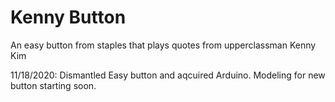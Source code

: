 # Kenny Button
 An easy button from staples that plays quotes from upperclassman Kenny Kim


11/18/2020:
Dismantled Easy button and aqcuired Arduino. Modeling for new button starting soon.
